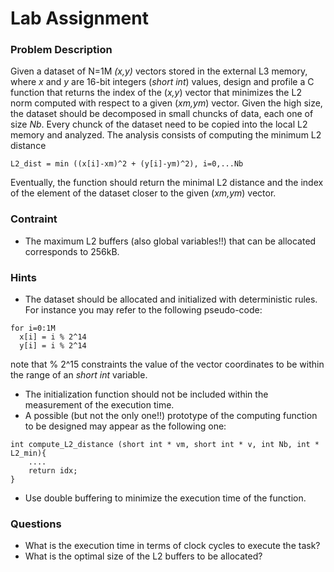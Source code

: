 # Lab Assignment 

### Problem Description
Given a dataset of N=1M _(x,y)_ vectors stored in the external L3 memory, where _x_ and _y_ are 16-bit integers (_short int_) values, design and profile a C function 
that returns the index of the (_x,y_) vector that minimizes the L2 norm computed with respect to a given (_xm,ym_) vector. Given the high size, the dataset should be decomposed 
in small chuncks of data, each one of size _Nb_. Every chunck of the dataset need to be copied into the local L2 memory and analyzed. The analysis consists of computing
the minimum L2 distance 
```
L2_dist = min ((x[i]-xm)^2 + (y[i]-ym)^2), i=0,...Nb
```
Eventually, the function should return the minimal L2 distance and the index of the element of the dataset closer to the given (_xm,ym_) vector.

### Contraint
* The maximum L2 buffers (also global variables!!) that can be allocated corresponds to 256kB.


### Hints
* The dataset should be allocated and initialized with deterministic rules. For instance you may refer to the following pseudo-code:
```
for i=0:1M
  x[i] = i % 2^14
  y[i] = i % 2^14
```
note that % 2^15 constraints the value of the vector coordinates to be within the range of an _short int_ variable.

* The initialization function should not be included within the measurement of the execution time.
* A possible (but not the only one!!) prototype of the computing function to be designed may appear as the following one:
```
int compute_L2_distance (short int * vm, short int * v, int Nb, int * L2_min){
    ....
    return idx;
}
```
* Use double buffering to minimize the execution time of the function.

### Questions
* What is the execution time in terms of clock cycles to execute the task?
* What is the optimal size of the L2 buffers to be allocated?
